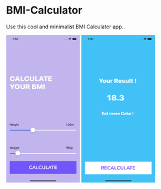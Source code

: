 # BMI-Calculator
Use this cool and minimalist BMI Calculater app..


<img src="https://github.com/thatgeekyboii/BMI-Calculator/blob/main/bmi_images/bmi_1.png" width="200" height="400" /> <img src="https://github.com/thatgeekyboii/BMI-Calculator/blob/main/bmi_images/bmi_2.png" width="200" height="400" />
